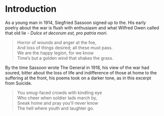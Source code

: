 # Introduction

As a young man in 1914, Siegfried Sassoon signed up to the. His early poetry about the war is flush with enthusiasm and what Wilfred Owen called that old lie - _Dulce et decorum est, pro patria mori_.

> Horror of wounds and anger at the foe,  
> And loss of things desired; all these must pass.  
> We are the happy legion, for we know  
> Time’s but a golden wind that shakes the grass.

By the time Sassoon wrote The General in 1918, his view of the war had soured, bitter about the loss of life and indifference of those at home to the suffering at the front, his poems took on a darker tone, as in this excerpt from Suicide. 

> You smug-faced crowds with kindling eye  
> Who cheer when soldier lads march by,  
> Sneak home and pray you'll never know  
> The hell where youth and laughter go.



